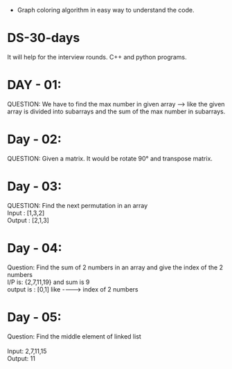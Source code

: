 * Graph coloring algorithm in easy way to understand the code.

# DS-30-days
It will help for the interview rounds.  C++ and python programs.


# DAY - 01:
QUESTION: We have to find the max number in given array --> like the given array is divided into subarrays and the sum of the max number in subarrays. 

# Day - 02:
QUESTION: Given a matrix. It would be rotate 90° and transpose matrix.

# Day - 03:
QUESTION: Find the next permutation in an array
<br>Input : [1,3,2]
<br>Output : [2,1,3]

# Day - 04:
Question: Find the sum of 2 numbers in an array and give the index of the 2 numbers
<br>I/P is: {2,7,11,19} and sum is 9 
<br>output is : [0,1]  like ----> index of 2 numbers

# Day - 05:
Question: Find the middle element of linked list  
<br>Input: 2,7,11,15
<br>Output: 11

